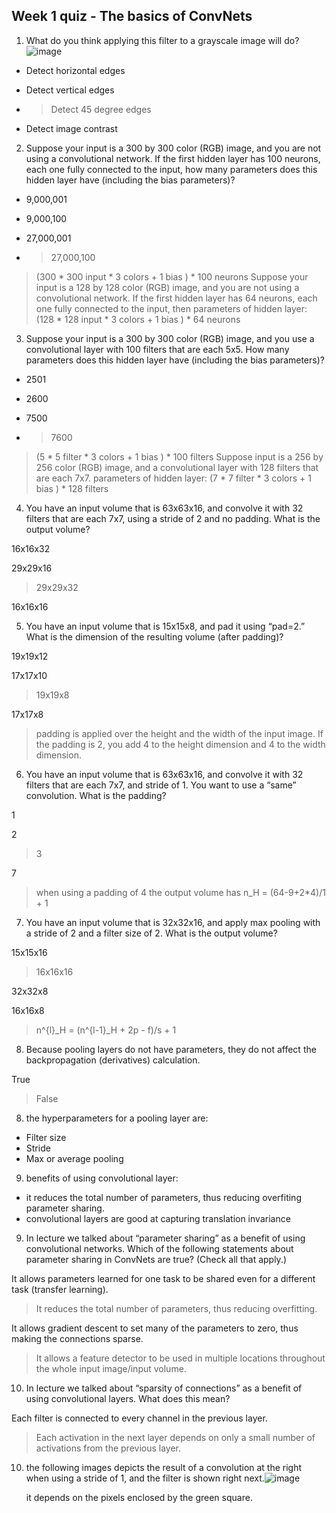 ## Week 1 quiz - The basics of ConvNets



1. What do you think applying this filter to a grayscale image will do?
![image](https://github.com/YubinYe/Coursera-Deep-Learning-deeplearning.ai/assets/25284440/94293216-873b-47e2-9f60-8a40f090db1e)

  - Detect horizontal edges

  - Detect vertical edges

  - > Detect 45 degree edges

  - Detect image contrast

2. Suppose your input is a 300 by 300 color (RGB) image, and you are not using a convolutional network. If the first hidden layer has 100 neurons, each one fully connected to the input, how many parameters does this hidden layer have (including the bias parameters)?

  - 9,000,001

  - 9,000,100

  - 27,000,001

  - > 27,000,100
    
  > (300 * 300 input * 3 colors + 1 bias ) * 100 neurons
  > Suppose your input is a 128 by 128 color (RGB) image, and you are not using a convolutional network. If the first hidden layer has 64 neurons, each one fully connected to the input, then parameters of hidden layer:
  >  (128 * 128 input * 3 colors + 1 bias ) * 64 neurons 

3. Suppose your input is a 300 by 300 color (RGB) image, and you use a convolutional layer with 100 filters that are each 5x5. How many parameters does this hidden layer have (including the bias parameters)?

  - 2501

  - 2600

  - 7500

  - > 7600
    
  > (5 * 5 filter * 3 colors + 1 bias ) * 100 filters
  > Suppose input is a 256 by 256 color (RGB) image, and a convolutional layer with 128 filters that are each 7x7.
  > parameters of hidden layer: (7 * 7 filter * 3 colors + 1 bias ) * 128 filters

4. You have an input volume that is 63x63x16, and convolve it with 32 filters that are each 7x7, using a stride of 2 and no padding. What is the output volume?

  16x16x32

  29x29x16

  > 29x29x32

  16x16x16

5. You have an input volume that is 15x15x8, and pad it using “pad=2.” What is the dimension of the resulting volume (after padding)?

  19x19x12

  17x17x10

  > 19x19x8

  17x17x8
  
  > padding is applied over the height and the width of the input image. If the padding is 2, you add 4 to the height dimension and 4 to the width dimension.

6. You have an input volume that is 63x63x16, and convolve it with 32 filters that are each 7x7, and stride of 1. You want to use a “same” convolution. What is the padding?

  1

  2

  > 3

  7
  
  > when using a padding of 4 the output volume has n_H = (64-9+2*4)/1 + 1

7. You have an input volume that is 32x32x16, and apply max pooling with a stride of 2 and a filter size of 2. What is the output volume?

  15x15x16

  > 16x16x16

  32x32x8

  16x16x8
   >  n^{l}_H = (n^{l-1}_H + 2p - f)/s + 1

8. Because pooling layers do not have parameters, they do not affect the backpropagation (derivatives) calculation.

  True

  > False

8. the hyperparameters for a pooling layer are:
- Filter size
- Stride
- Max or average pooling
  
9. benefits of using convolutional layer:
- it reduces the total number of parameters, thus reducing overfiting parameter sharing.
- convolutional layers are good at capturing translation invariance
  
9. In lecture we talked about “parameter sharing” as a benefit of using convolutional networks. Which of the following statements about parameter sharing in ConvNets are true? (Check all that apply.)

  It allows parameters learned for one task to be shared even for a different task (transfer learning).

  >  It reduces the total number of parameters, thus reducing overfitting.

  It allows gradient descent to set many of the parameters to zero, thus making the connections sparse.

  > It allows a feature detector to be used in multiple locations throughout the whole input image/input volume.

10. In lecture we talked about “sparsity of connections” as a benefit of using convolutional layers. What does this mean?

  Each filter is connected to every channel in the previous layer.

  > Each activation in the next layer depends on only a small number of activations from the previous layer.

10. the following images depicts the result of a convolution at the right when using a stride of 1, and the filter is shown right next.![image](https://github.com/YubinYe/Coursera-Deep-Learning-deeplearning.ai/assets/25284440/c34cde41-79ea-4e99-92f3-a7a2ad091465)

    it depends on the pixels enclosed by the green square.

